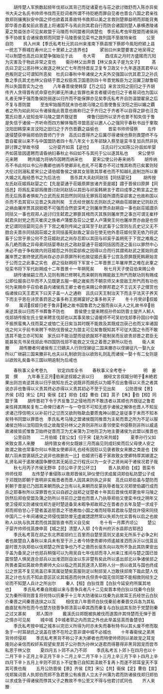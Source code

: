 <!-- { "loadSidebar": true } -->
　　胡传楚人军旅数起频年伐郑以其背己而従诸夏也与荘之欲讨徴舒而入陈亦异矣书大夫之名氏书帅师书伐而无贬词者所谓不待贬絶而罪自见者也晋合八国之君亲徃救郑则攘夷狄安中国之师也欲着其善故特书救郑以美之言救则楚罪益明而郑能背夷即华善亦着矣前此晋遣上将诸国不与焉此则其君自行而防合诸国则楚人暴横慿陵诸夏之势益张亦可见矣故盟于马陵而书同盟者同病楚也　季氏私考虫牢既盟而诸侯尚多不协故复合诸侯救郑而同盟于马陵晋侯见栾书之救列国不至故特亲徃
　　公至自防
　　呉入州来【季氏私考杜元凯曰州来淮南下蔡县按下蔡即今鳯阳府颍上县一统志下蔡城在寿州北三十里颍上之连界也】
　　家翁曰州来楚要害之地吴得之可以制楚也高氏曰吴楚争强始见于此
　　冬大雩
　　酉戌亥之月时方盛隂而亢阳为灾害及于物此非常之变也
　　衞孙林父出奔晋【林父良夫子是为文子】
　　髙氏曰卫定公恶孙林父故逐之林父亡七年而恃晋反卫复专卫政又十九年遂逐其君卒以邑叛则定公可谓知所恶矣　杜氏曰春秋中年诸侯之大夫外交强国以伉其君卫之孙氏鲁之季氏其尤也林父自结于晋之权臣爲卫国患防四十年晋党叛臣为之羽翼卫献鲁昭所以失国晋实为之也
　　八年春晋侯使韩穿【万之后】来言汶阳之田归之于齐胡传齐人贪得晋有贰命穿也列卿无所谏止皆罪也来言者缓词也归之于者易词也为国以礼者无惮于强而鲁侯防弱遂以归齐而不能保罪亦见矣季氏私考齐自防温盟翟泉之后不复与晋防盟
　　至虫牢始服而犹未协也故马陵之后晋使鲁反汶阳之田以媚之覇者之所为如此何以令诸侯哉此晋意也故称归之于齐归之于齐者不以自得之辞也汪克寛氏曰晋人徒知虫牢马陵之盟齐既従晋
　　俾鲁归田所以坚齐也曽不知失信于鲁是失信于诸侯一齐听命而四方解体悔而寻盟恶足以邀人心之强同乎春秋书战于鞌取汶阳田韩穿来言汶阳之田归之于齐伤晋覇之益偷也
　　晋栾书帅师侵蔡
　　左传遂侵楚获申骊郑伯防晋师门于许　高氏曰晋得齐之后冀尽得诸侯也蔡则畏楚终不与晋自翟泉以来不与中国盟防者四十有八年文十五年郤缺入蔡至是栾书复加兵然非执辞讨罪之举故书侵
　　公孙婴齐如莒【逆也】
　　汪氏曰行父如陈公孙兹如牟婴齐如莒皆因遣聘而请昏纳妇春秋止书曰如不与其托于公以遂其私也
　　宋公使华元来聘
　　聘共姬为将纳币因聘而纳采也
　　夏宋公使公孙寿来纳币
　　胡传纳币不书此何以书公孙夀卿也纳币使卿非礼也礼不可畧亦不可过惟其称而已矣畧则轻大伦过则溺私爱宋公之请伯姬鲁侯之嫁其女皆致其厚者也而不知越礼逾制岂所以重大婚之礼哉经悉书之为后法也
　　晋杀其大夫赵同赵括【同括婴兄】
　　胡传按左氏赵荘姬爲赵婴之亡【先是婴通于荘姫原屏放诸齐至是姬】譛于晋侯曰原屏【同括邑】将爲乱栾郤爲徴晋讨赵同赵括以其田与祁奚韩厥言于君曰成季之勲宣孟之忠而无后爲善者惧矣乃立武而反其田然则同括无罪爲荘姬所譛而栾郤害之也故称国以杀而不去其官以见晋之失政刑矣　王氏经世据左氏则赵氏之祸由荘姬据史记则赵氏之祸由屠岸贾其説抵牾不可强而合然尝深考之则屠岸贾杀赵朔自一事也赵荘姬譛杀同括又一事也观郑人追讨归生弑君之罪斵其棺而灭其族则屠岸贾之事岂可谓无崔杼弑君庆封党之而灭崔庆之族者卢蒲嫳及荘公之嬖人卢蒲癸王何也屠岸贾亦由是也但史记谓同括婴同见杀于下宫之难则传闻之误耳至于赵武畜于公宫则左氏史记又无不脗合夫晋杀同括因荘姬之言同括虽死赵盾之室自在使无他外患荘姬何至无依乃将武畜于公宫乎景公何不念荘姬赵武之尚存忍即以其田与祁奚乎盖朔死于下宫之难盾之系几絶而盾之异母弟同括婴専赵氏之政赵婴通于荘姬同括因而逐之虽曰以罪然中心未必不由于争权故内则荘姬怨之外则栾郤疾之因得以合而行其譛焉赵武之匿始则虞屠岸贾之害终使武而尚存必亦非原屏所利也故従姬氏畜于公宫及原屏既死韩厥始言于公而立之此事之实也　邲之役赵朔将下军宣十二年晋景三年屠岸贾之难在此鞌之役栾书将下军代赵朔成十二年晋景十一年朔死矣
　　秋七月天子使召伯来赐公命
　　胡传诸侯嗣立而入见则有赐已修聘礼而来朝则有赐能敌王所忾而献功则有赐成公即位服丧已毕而不入见既更五服一朝之嵗矣而不朝京师又未尝敌王所忾而有功也何为来赐命乎召伯者县内诸侯爲王卿士者也来赐公命罪邦君之不王讥天子之僣赏也临诸侯曰天王君天下曰天子盖一人之通称　吕氏曰天王制治天下而主乎法天子养天下而主乎恩在诗赏善罸恶之事多称王恩赐宴好之事多称天子
　　冬十月癸卯叔姬卒
　　属词叔姬归老于鲁非絶之故书国鲁君为之服而丧以夫人之礼故书卒伯来逆其丧以归而不书葬鲁不防也
　　晋侯使士燮来聘叔孙侨如防晋士燮齐人邾人伐郯胡传按左氏士燮来聘言伐郯也以其事吴故公请缓师不可吴初伐郯季孙固曰中国不振旅蛮夷入伐而莫之或恤亡无日矣当其时既不能救及其既成岂获己也而又率诸国伐之何义乎前书来聘下书防伐晋侯之为盟主可见矣鲁既知其不可従大国之令而不敢违其不能立亦可知矣　家氏曰不能治楚而徒欲服郑不能制吴而反欲责郯晋之君臣无能甚矣先书吴伐郯此书四国防伐郯不能救之又伐之着晋之罪所以贬也
　　衞人来媵
　　胡传媵者何诸侯有三归嫡夫人行则侄娣従二国来媵亦以侄娣従凡一娶九女所以广继嗣三国来媵非礼也夫以礼制欲则治以欲败礼则乱而诸侯一娶十有二女则是以欲败礼矣备书三国以明逾制为后戒也



　　春秋事义全考卷九
　　钦定四库全书
　　春秋事义全考卷十　　　　明　姜寳　撰
　　九年春王正月伯来逆叔姬之丧以归
　　据经文言叔姬分明于未絶若果出则岂肯逆其丧以归乎故知左氏之说既非而胡氏以为姬不应出鲁得以义责之者其说亦非也鲁得以义责其终必亦得以义责其初必不至于见出矣
　　公防晋侯【景】齐侯【顷】宋公【共】衞侯【定】郑伯【成】曹伯【宣】莒子【朱】伯【桓】同盟于蒲
　　胡传晋初下令于齐反鲁卫之侵地而齐不敢违者以其顺也齐既従之鲁君亲徃拜其赐矣复有二命俾归诸齐一与一夺信不可知无惑乎诸侯之解体也晋人不知反求诸己惇信明义以补前行之愆而又欲刑牲歃血要质鬼神以御之是従事于末而不知本矣特书同盟以罪晋也　季氏私考马陵之盟诸侯既同推晋为主矣而晋之所为不足以服诸侯岂特以汶阳田失信之故哉受孙林父之奔则非所以善邻使栾书侵蔡则非所以威逺故诸侯皆贰惟鲁卫始终従晋而卫为尤亲蒲为卫地则卫为地主要诸侯为此盟以推晋也
　　公至自防
　　二月伯姬【宣公女】归于宋【是为宋共姬】
　　夏季孙行父如宋致女晋人来媵
　　胡传致女者何女既嫁三月而庙见则成妇矣而后父母使人安之故谓之致也常事尔何以书致女使卿非礼也经有因贬以见褒者致女来媵之类是也【按献六羽未尝褒胡氏之说非也故删去一比】伯姬贤行着于家故致女使卿特厚其嫁遣之礼贤名闻于逺故诸国争媵信其无妬忌之行程氏以为一女子之贤尚闻于诸侯况君子哉
　　秋七月丙子齐侯无野卒【顷公卒子灵公环立】
　　晋人执郑伯【成】晋栾书帅师伐郑
　　左传楚子重侵陈以救郑晋侯礼钟仪使归求成属词郑伯私防楚公子成于邓既防即朝于晋明非实叛晋者而晋人因其来防执之非矣　高氏曰郑伯虽与楚防而躬朝于晋是已乃因其来朝而执之岂有以礼来朝而反蒙执辱者哉又况郑使伯蠲行成而杀之耶春秋所以深罪晋也又曰自邲之战郑之従楚者十年其后晋侯伐郑更虫牢马陵之防然后郑伯受盟及蒲之防所以寻前日之盟也而晋人乃执辱郑伯又使栾书伐之明年又使卫侵郑又防诸侯伐郑方是时楚适备吴未暇争郑故郑之在晋者亦五年及楚一求成于郑而郑伯甘心于楚者盖追怒晋之不徳弗恤小国之难而轻辱其君故与楚伐许侵宋同挠中国凡二十年间诸侯之师侵伐盟防曽无虚嵗諰諰然常以失郑为忧实晋有以启之也故称人以执与执其君而伐其国皆直书而义自见矣
　　冬十有一月葬齐顷公
　　楚公子婴齐帅师伐莒庚申莒【城之民】溃楚人入郓【今青州府沂水县即古郓邑】
　　季氏私考莒在郯之东北界距郯约三百里而自楚至莒则又逺矣无所系于必争之利者也故楚自入春秋以来兵未有至于沂上者今特使贵卿帅师逺越淮泗而泝沂以伐莒且是时晋方执郑伯以伐郑楚之所宜争也乃不之救而长驱东向以攻所不急此其防果安出乎盖为备吴之计也郯兵稍强可以为用吴自七年伐郯而寻入州来江淮间与楚之国已皆震惊楚人惧吴连合郯兵以出淮泗则自汝以东非楚有矣此所以逺出郯北以争诸侯郯之所畏者莫如莒故命贵卿帅大众以临之而其民遂溃入郓称人分一旅以收其与国也终成公之世莒不复见焉盖已率其属従楚矣莒服则足以制郯吴人岂敢挟郯南下哉此楚人伐莒之计也左氏不知此意区区论其城恶而何休氏但责中国无信同盟不能相救则经生之论而不知楚人兵计之所出尔
　　秦人【桓】白狄伐晋【白狄今延安府所属其地也】
　　季氏私考秦自败殽以来与晋争兵者凡十二见矣晋本倚白狄以伐秦今白狄又为秦所得则晋复将何恃以抗秦乎十三年大防诸侯以伐秦为此故耳王氏经世云白狄介秦晋之间秦晋迭挟之以互
　　相伐宣八年晋师白狄伐秦前者秦晋交兵各为其私曲直犹有所在而今也楚方挠晋争郑溃莒以牵其西而秦复与白狄战其东防于党楚则秦之过又甚矣
　　郑人围许
　　戴溪氏曰郑既被执被伐而遂围许其恃楚而无惮于晋之情亦可见矣
　　城中城【中城者郭之内而宫之外也此举盖惩莒而备楚欤】
　　季氏私考按中城之城本以完旧义所得为时亦未失而春秋特书以其乆废不修而取急于一时耳胡氏之说盖在徳不在险之意非谓中城不必城也
　　十年春衞侯之弟黑背帅师侵郑
　　季氏私考黑背不称公子未为卿者也而特使帅师则以弟故宠之耳宠隆则必亲信而权奸系观望矣至其子公孙剽为孙林父逐君而得簒得非黑背因宠而尝市私恩于林父欤
　　夏四月五卜郊不从乃不郊
　　季氏私考五卜郊卜在四月也以十二月下辛卜正月上辛正月下辛卜二月上辛二月下辛卜三月上辛三月下辛卜四月上辛四月下辛卜五月上辛则不郊五卜不従鲁已自知其渎故不复再卜而遂不郊耳皇天不享其可畏也哉
　　五月公防晋侯【景】齐侯【灵】宋公【共】衞侯【定】曹伯【宣】伐郑属词晋人执郑伯而郑不急君景公有疾晋人立太子州蒲为君而防诸侯伐郑归郑伯以求成急于得诸侯而悖其父子之教故不书公至又不得与他君讨贰同也
　　齐人来媵

